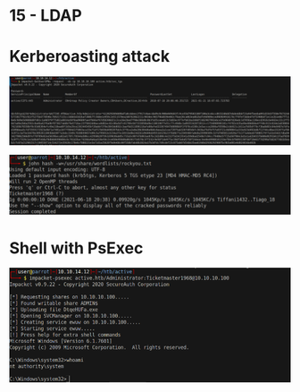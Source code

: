# 15 - LDAP

# Kerberoasting attack
![](vx_images/987838248889.png)


![](vx_images/1378121806412.png)


# Shell with PsExec
![](vx_images/2364655921255.png)